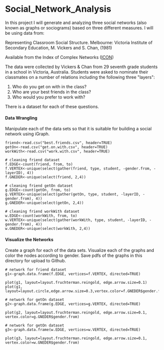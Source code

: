 # Social_Network_Analysis

In this project I will generate and analyzing three social networks (also known as graphs or sociograms) based on three different measures. I will be using data from:

Representing Classroom Social Structure. Melbourne: Victoria Institute of Secondary Education, M. Vickers and S. Chan, (1981)

Available from the Index of Complex Networks ([ICON](https://icon.colorado.edu/#!/))

The data were collected by Vickers & Chan from 29 seventh grade students in a school in Victoria, Australia. Students were asked to nominate their classmates on a number of relations including the following three "layers":  

1. Who do you get on with in the class?  
2. Who are your best friends in the class?  
3. Who would you prefer to work with?  

There is a dataset for each of these questions.

#### Data Wrangling

Manipulate each of the data sets so that it is suitable for building a social network using iGraph.

```{r}
friend<-read.csv("best.friends.csv", header=TRUE)
getOn<-read.csv("get.on.with.csv", header=TRUE)
workWith<-read.csv("work.with.csv", header=TRUE)
```

```{r}
# cleaning friend dataset
f.EDGE<-count(friend, from, to)
f.VERTEX<-unique(select(gather(friend, type, student, -gender.from, -layerID), 4))
f.GNEDER<-unique(select(friend, 2,4))

# cleaning friend getOn dataset
g.EDGE<-count(getOn, from, to)
g.VERTEX<-unique(select(gather(getOn, type, student, -layerID, -gender.from), 4))
g.GNEDER<-unique(select(getOn, 2,4))

# cleaning friend workWith dataset
w.EDGE<-count(workWith, from, to)
w.VERTEX<-unique(select(gather(workWith, type, student, -layerID, -gender.from), 4))
w.GNEDER<-unique(select(workWith, 2,4))

```

#### Visualize the Networks

Create a graph for each of the data sets. Visualize each of the graphs and color the nodes according to gender. Save pdfs of the graphs in this directory for upload to Github.

```{r}
# network for friend dataset
g1<-graph.data.frame(f.EDGE, vertices=f.VERTEX, directed=TRUE)

plot(g1, layout=layout.fruchterman.reingold, edge.arrow.size=0.1)
plot(g1, layout=layout.circle,edge.arrow.size=0.3,vertex.color=f.GNEDER$gender.from)

# network for getOn dataset
g2<-graph.data.frame(g.EDGE, vertices=g.VERTEX, directed=TRUE)

plot(g2, layout=layout.fruchterman.reingold, edge.arrow.size=0.1, vertex.color=g.GNEDER$gender.from)

# network for getOn dataset
g3<-graph.data.frame(w.EDGE, vertices=w.VERTEX, directed=TRUE)

plot(g3, layout=layout.fruchterman.reingold, edge.arrow.size=0.1, vertex.color=w.GNEDER$gender.from)

```

<Friend src="https://github.com/ab4499/Social_Network/blob/master/graphs/Friend.png" width="200" height="200">
 




